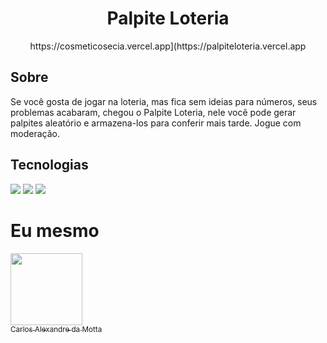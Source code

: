 # <h1 align="center">Palpite Loteria</h1>

<p align="center">https://cosmeticosecia.vercel.app](https://palpiteloteria.vercel.app</p>

<h2>Sobre</h2>
<p>Se você gosta de jogar na loteria, mas fica sem ideias para números, seus problemas acabaram, chegou o Palpite Loteria, nele você pode gerar palpites aleatório e armazena-los para conferir mais tarde. Jogue com moderação.</p>



## Tecnologias
<div>
  <img src="https://img.shields.io/badge/HTML-239120?style=for-the-badge&logo=html5&logoColor=white">
  <img src="https://img.shields.io/badge/CSS-239120?&style=for-the-badge&logo=css3&logoColor=white">
  <img src="https://img.shields.io/badge/Javascript-239120?&style=for-the-badge&logo=css3&logoColor=white">
  </div>

# Eu mesmo

[<img loading="lazy" src="https://avatars.githubusercontent.com/u/139296557?v=4" width=115><br><sub>Carlos Alexandre da Motta</sub>](http://www.mhps.com.br)



